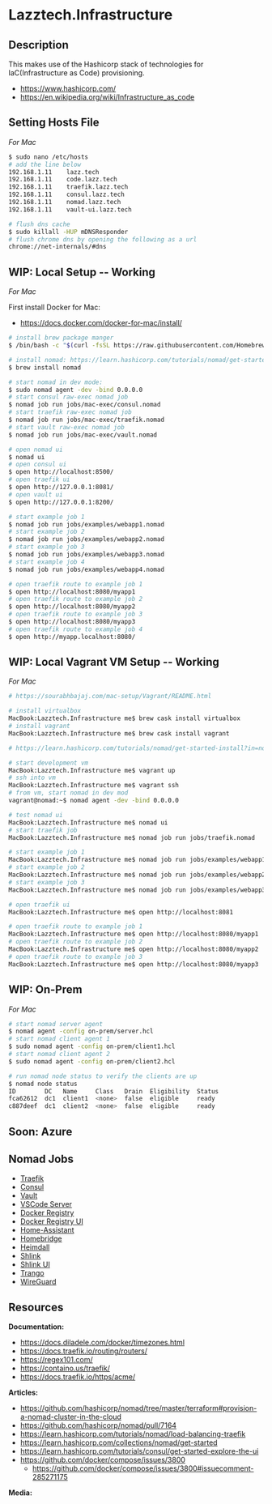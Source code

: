 # Lazztech.Infrastructure

## Description
This makes use of the Hashicorp stack of technologies for IaC(Infrastructure as Code) provisioning.
- https://www.hashicorp.com/
- https://en.wikipedia.org/wiki/Infrastructure_as_code

## Setting Hosts File
*For Mac*

```bash
$ sudo nano /etc/hosts
# add the line below
192.168.1.11    lazz.tech
192.168.1.11    code.lazz.tech
192.168.1.11    traefik.lazz.tech
192.168.1.11    consul.lazz.tech
192.168.1.11    nomad.lazz.tech
192.168.1.11    vault-ui.lazz.tech
```

```bash
# flush dns cache
$ sudo killall -HUP mDNSResponder
# flush chrome dns by opening the following as a url
chrome://net-internals/#dns
```

## WIP: Local Setup -- Working
*For Mac*

First install Docker for Mac:
- https://docs.docker.com/docker-for-mac/install/

```bash
# install brew package manger
$ /bin/bash -c "$(curl -fsSL https://raw.githubusercontent.com/Homebrew/install/master/install.sh)"
```

```bash
# install nomad: https://learn.hashicorp.com/tutorials/nomad/get-started-install?in=nomad/get-started
$ brew install nomad
```

```bash
# start nomad in dev mode:
$ sudo nomad agent -dev -bind 0.0.0.0
# start consul raw-exec nomad job
$ nomad job run jobs/mac-exec/consul.nomad 
# start traefik raw-exec nomad job
$ nomad job run jobs/mac-exec/traefik.nomad
# start vault raw-exec nomad job
$ nomad job run jobs/mac-exec/vault.nomad
```

```bash
# open nomad ui
$ nomad ui
# open consul ui
$ open http://localhost:8500/
# open traefik ui
$ open http://127.0.0.1:8081/
# open vault ui
$ open http://127.0.0.1:8200/
```

```bash
# start example job 1
$ nomad job run jobs/examples/webapp1.nomad
# start example job 2
$ nomad job run jobs/examples/webapp2.nomad
# start example job 3
$ nomad job run jobs/examples/webapp3.nomad
# start example job 4
$ nomad job run jobs/examples/webapp4.nomad

# open traefik route to example job 1
$ open http://localhost:8080/myapp1
# open traefik route to example job 2
$ open http://localhost:8080/myapp2
# open traefik route to example job 3
$ open http://localhost:8080/myapp3
# open traefik route to example job 4
$ open http://myapp.localhost:8080/
```

## WIP: Local Vagrant VM Setup -- Working
*For Mac*

```bash
# https://sourabhbajaj.com/mac-setup/Vagrant/README.html

# install virtualbox
MacBook:Lazztech.Infrastructure me$ brew cask install virtualbox
# install vagrant
MacBook:Lazztech.Infrastructure me$ brew cask install vagrant
```

```bash
# https://learn.hashicorp.com/tutorials/nomad/get-started-install?in=nomad/get-started#vagrant-setup-optional

# start development vm
MacBook:Lazztech.Infrastructure me$ vagrant up
# ssh into vm
MacBook:Lazztech.Infrastructure me$ vagrant ssh
# from vm, start nomad in dev mod
vagrant@nomad:~$ nomad agent -dev -bind 0.0.0.0
```

```bash
# test nomad ui
MacBook:Lazztech.Infrastructure me$ nomad ui
# start traefik job
MacBook:Lazztech.Infrastructure me$ nomad job run jobs/traefik.nomad

# start example job 1
MacBook:Lazztech.Infrastructure me$ nomad job run jobs/examples/webapp1.nomad
# start example job 2
MacBook:Lazztech.Infrastructure me$ nomad job run jobs/examples/webapp2.nomad
# start example job 3
MacBook:Lazztech.Infrastructure me$ nomad job run jobs/examples/webapp3.nomad

# open traefik ui
MacBook:Lazztech.Infrastructure me$ open http://localhost:8081

# open traefik route to example job 1
MacBook:Lazztech.Infrastructure me$ open http://localhost:8080/myapp1
# open traefik route to example job 2
MacBook:Lazztech.Infrastructure me$ open http://localhost:8080/myapp2
# open traefik route to example job 3
MacBook:Lazztech.Infrastructure me$ open http://localhost:8080/myapp3
```

## WIP: On-Prem
*For Mac*

```bash
# start nomad server agent
$ nomad agent -config on-prem/server.hcl
# start nomad client agent 1
$ sudo nomad agent -config on-prem/client1.hcl
# start nomad client agent 2
$ sudo nomad agent -config on-prem/client2.hcl

# run nomad node status to verify the clients are up
$ nomad node status
ID        DC   Name     Class   Drain  Eligibility  Status
fca62612  dc1  client1  <none>  false  eligible     ready
c887deef  dc1  client2  <none>  false  eligible     ready
```

## Soon: Azure

## Nomad Jobs
- [Traefik](https://containo.us/traefik/)
- [Consul](https://www.hashicorp.com/products/consul/)
- [Vault](https://www.hashicorp.com/products/vault/)
- [VSCode Server](https://coder.com/)
- [Docker Registry](https://docs.docker.com/registry/deploying/)
- [Docker Registry UI](https://github.com/Joxit/docker-registry-ui)
- [Home-Assistant](https://www.home-assistant.io/)
- [Homebridge](https://homebridge.io/)
- [Heimdall](https://heimdall.site/)
- [Shlink](https://shlink.io/)
- [Shlink UI](https://shlink.io/documentation/shlink-web-client/)
- [Trango](https://web.trango.io/)
- [WireGuard](https://www.wireguard.com/)

## Resources

**Documentation:**
- https://docs.diladele.com/docker/timezones.html
- https://docs.traefik.io/routing/routers/
- https://regex101.com/
- https://containo.us/traefik/
- https://docs.traefik.io/https/acme/

**Articles:**
- https://github.com/hashicorp/nomad/tree/master/terraform#provision-a-nomad-cluster-in-the-cloud
- https://github.com/hashicorp/nomad/pull/7164
- https://learn.hashicorp.com/tutorials/nomad/load-balancing-traefik
- https://learn.hashicorp.com/collections/nomad/get-started
- https://learn.hashicorp.com/tutorials/consul/get-started-explore-the-ui
- https://github.com/docker/compose/issues/3800
    - https://github.com/docker/compose/issues/3800#issuecomment-285271175

**Media:**
